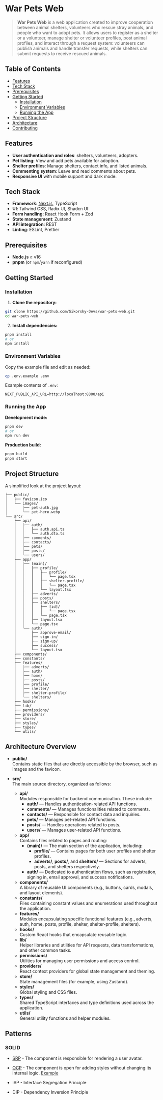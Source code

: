 # War Pets Web

> **War Pets Web** is a web application created to improve cooperation between animal shelters, volunteers who rescue stray animals, and people who want to adopt pets. It allows users to register as a shelter or a volunteer, manage shelter or volunteer profiles, post animal profiles, and interact through a request system: volunteers can publish animals and handle transfer requests, while shelters can submit requests to receive rescued animals.

## Table of Contents

- [Features](#features)
- [Tech Stack](#tech-stack)
- [Prerequisites](#prerequisites)
- [Getting Started](#getting-started)
  - [Installation](#installation)
  - [Environment Variables](#environment-variables)
  - [Running the App](#running-the-app)
- [Project Structure](#project-structure)
- [Architecture](#architecture)
- [Contributing](#contributing)

## Features

- **User authentication and roles**: shelters, volunteers, adopters.
- **Pet listing**: View and add pets available for adoption.
- **Shelter profiles**: Manage shelters, contact info, and listed animals.
- **Commenting system**: Leave and read comments about pets.
- **Responsive UI** with mobile support and dark mode.

## Tech Stack

- **Framework**: [Next.js](https://nextjs.org/), TypeScript
- **UI**: Tailwind CSS, Radix UI, Shadcn UI
- **Form handling**: React Hook Form + Zod
- **State management**: Zustand
- **API integration**: REST
- **Linting**: ESLint, Prettier

## Prerequisites

- **Node.js** ≥ v16
- **pnpm** (or `npm`/`yarn` if reconfigured)

## Getting Started

### Installation

1. **Clone the repository:**

```bash
git clone https://github.com/Sikorsky-Devs/war-pets-web.git
cd war-pets-web
```

2. **Install dependencies:**

```bash
pnpm install
# or
npm install
```

### Environment Variables

Copy the example file and edit as needed:

```bash
cp .env.example .env
```

Example contents of `.env`:

```env
NEXT_PUBLIC_API_URL=http://localhost:8000/api
```

### Running the App

**Development mode:**

```bash
pnpm dev
# or
npm run dev
```

**Production build:**

```bash
pnpm build
pnpm start
```

## Project Structure

A simplified look at the project layout:

```
├── public/
│   ├── favicon.ico
│   └── images/
│       ├── pet-auth.jpg
│       └── pet-hero.webp
└── src/
    ├── api/
    │   ├── auth/
    │   │   ├── auth.api.ts
    │   │   └── auth.dto.ts
    │   ├── comments/
    │   ├── contacts/
    │   ├── pets/
    │   ├── posts/
    │   └── users/
    ├── app/
    │   ├── (main)/
    │   │   ├── profile/
    │   │   │   ├── profile/
    │   │   │   │   └── page.tsx
    │   │   │   ├── shelter-profile/
    │   │   │   │   └── page.tsx
    │   │   │   └── layout.tsx
    │   │   ├── adverts/
    │   │   ├── posts/
    │   │   ├── shelters/
    │   │   │   ├── [id]/
    │   │   │   │   └── page.tsx
    │   │   │   └── page.tsx
    │   │   ├── layout.tsx
    │   │   └── page.tsx
    │   └── auth/
    │       ├── approve-email/
    │       ├── sign-in/
    │       ├── sign-up/
    │       ├── success/
    │       └── layout.tsx
    ├── components/
    ├── constants/
    ├── features/
    │   ├── adverts/
    │   ├── auth/
    │   ├── home/
    │   ├── posts/
    │   ├── profile/
    │   ├── shelter/
    │   ├── shelter-profile/
    │   └── shelters/
    ├── hooks/
    ├── lib/
    ├── permissions/
    ├── providers/
    ├── store/
    ├── styles/
    ├── types/
    └── utils/
```

## Architecture Overview

- **public/**  
  Contains static files that are directly accessible by the browser, such as images and the favicon.

- **src/**  
  The main source directory, organized as follows:
  - **api/**  
    Modules responsible for backend communication. These include:
    - **auth/** — Handles authentication-related API functions.
    - **comments/** — Manages functionalities related to comments.
    - **contacts/** — Responsible for contact data and inquiries.
    - **pets/** — Manages pet-related API functions.
    - **posts/** — Handles operations related to posts.
    - **users/** — Manages user-related API functions.
  - **app/**  
    Contains files related to pages and routing:
    - **(main)/** — The main section of the application, including:
      - **profile/** — Contains pages for both user profiles and shelter profiles.
      - **adverts/**, **posts/**, and **shelters/** — Sections for adverts, posts, and shelters respectively.
    - **auth/** — Dedicated to authentication flows, such as registration, signing in, email approval, and success notifications.
  - **components/**  
    A library of reusable UI components (e.g., buttons, cards, modals, and layout elements).
  - **constants/**  
    Files containing constant values and enumerations used throughout the application.
  - **features/**  
    Modules encapsulating specific functional features (e.g., adverts, auth, home, posts, profile, shelter, shelter-profile, shelters).
  - **hooks/**  
    Custom React hooks that encapsulate reusable logic.
  - **lib/**  
    Helper libraries and utilities for API requests, data transformations, and other common tasks.
  - **permissions/**  
    Utilities for managing user permissions and access control.
  - **providers/**  
    React context providers for global state management and theming.
  - **store/**  
    State management files (for example, using Zustand).
  - **styles/**  
    Global styling and CSS files.
  - **types/**  
    Shared TypeScript interfaces and type definitions used across the application.
  - **utils/**  
    General utility functions and helper modules.

## Patterns

### SOLID

- [SRP](https://github.com/Sikorsky-Devs/war-pets-web/blob/main/src/components/user-avatar.tsx) - The component is responsible for rendering a user avatar.

- [OCP](https://github.com/Sikorsky-Devs/war-pets-web/blob/main/src/components/ui/button.tsx) - The component is open for adding styles without changing its internal logic. [Example](https://github.com/Sikorsky-Devs/war-pets-web/blob/main/src/features/posts/components/create-post-modal.tsx)

- ISP - Interface Segregation Principle
- DIP - Dependency Inversion Principle

